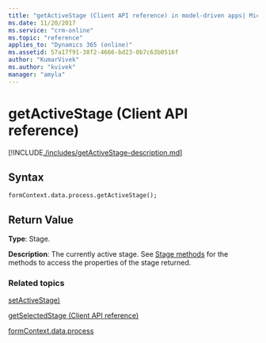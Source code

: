 ```yaml
---
title: "getActiveStage (Client API reference) in model-driven apps| MicrosoftDocs"
ms.date: 11/20/2017
ms.service: "crm-online"
ms.topic: "reference"
applies_to: "Dynamics 365 (online)"
ms.assetid: 57a17f91-38f2-4666-bd23-0b7c63b0516f
author: "KumarVivek"
ms.author: "kvivek"
manager: "amyla"
---
```

# getActiveStage (Client API reference)



[!INCLUDE[./includes/getActiveStage-description.md](./includes/getActiveStage-description.md)]

## Syntax

`formContext.data.process.getActiveStage();`

## Return Value

**Type**: Stage. 

**Description**: The currently active stage. See [Stage methods](../../formContext-data-process.md#stage-methods) for the methods to access the properties of the stage returned.

### Related topics

[setActiveStage)](setActiveStage.md)

[getSelectedStage (Client API reference)](../getSelectedStage.md)

[formContext.data.process](../../formContext-data-process.md)
 


